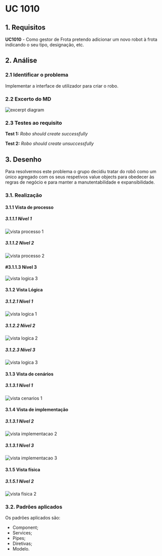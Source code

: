 # UC 1010

## 1. Requisitos

**UC1010** - Como gestor de Frota pretendo adicionar um novo robot à frota indicando o seu tipo, designação, etc.

## 2. Análise

### 2.1 Identificar o problema

Implementar a interface de utilizador para criar o robo.

### 2.2 Excerto do MD

![excerpt diagram](ed1010.svg "domain_excerpt_150.svg")

### 2.3 Testes ao requisito

**Test 1:** *Robo should create successfully*

**Test 2:** *Robo should create unsuccessfully*

## 3. Desenho

Para resolvermos este problema o grupo decidiu tratar do robô como um único agregado com os seus respetivos value objects para obedecer às regras de negócio e para manter a manutentabilidade e expansibilidade. 

### 3.1. Realização

#### 3.1.1 Vista de processo

##### 3.1.1.1 Nível 1

![vista processo 1](../UC1010/Nivel%201/vp1.svg "Vista processos - nível 1")

##### 3.1.1.2  Nível 2

![vista processo 2](../UC1010/Nivel%202/vp2.svg "Vista processos - nível 2")

#### #3.1.1.3  Nível 3

![vista logica 3](../UC1010/Nivel%203/vp3.svg "Vista processos - nível 3")

#### 3.1.2 Vista Lógica

##### 3.1.2.1 Nível 1

![vista logica 1](/docs/logical_view/sprint2/level1/vl1.svg "Vista lógica - nível 1")

##### 3.1.2.2 Nível 2

![vista logica 2](/docs/logical_view/sprint2/level2/vl2.svg "Vista lógica - nível 2")

##### 3.1.2.3 Nível 3

![vista logica 3](/docs/logical_view/sprint2/level3/vl3.svg "Vista lógica - nível 3")

#### 3.1.3 Vista de cenários

##### 3.1.3.1 Nível 1

![vista cenarios 1](../../../scenario_view/level1/sv1.svg "Vista de cenários - nível 1")

#### 3.1.4 Vista de implementação

##### 3.1.3.1 Nível 2

![vista implementacao 2](/docs/implementation_view/iv2.svg "Vista implementação - nível 2")

##### 3.1.3.1 Nível 3

![vista implementacao 3](/docs/implementation_view/sprint2/iv3.svg "Vista implementação - nível 3")

#### 3.1.5 Vista física

##### 3.1.5.1 Nível 2

![vista física 2](/docs/physical_view/level2/sprint2/vf2.svg "Vista física - nível 2")

### 3.2. Padrões aplicados

Os padrões aplicados são:

- Component;
- Services;
- Pipes;
- Diretivas;
- Modelo.

